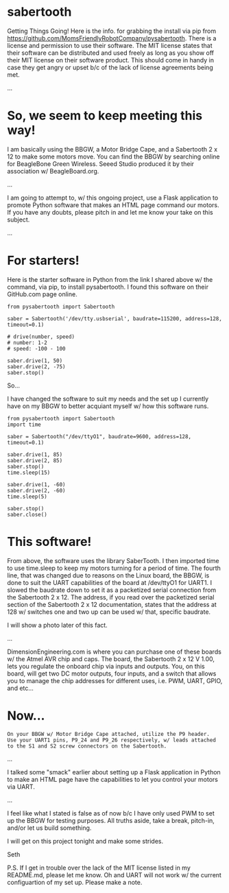 # sabertooth
Getting Things Going! Here is the info. for grabbing the install via pip from https://github.com/MomsFriendlyRobotCompany/pysabertooth. There is a license and permission to use their software.
The MIT license states that their software can be distributed and used freely as long as you show off their MIT license on their software product. This should come in handy in case they get 
angry or upset b/c of the lack of license agreements being met.

...

# So, we seem to keep meeting this way!
I am basically using the BBGW, a Motor Bridge Cape, and a Sabertooth 2 x 12 to make some motors move. You can find the BBGW by searching online for BeagleBone Green Wireless. Seeed Studio 
produced it by their association w/ BeagleBoard.org. 

...

I am going to attempt to, w/ this ongoing project, use a Flask application to promote Python software that makes an HTML page command our motors. If you have any doubts, please pitch in and
let me know your take on this subject. 

...

# For starters!
Here is the starter software in Python from the link I shared above w/ the command, via pip, to install pysabertooth. I found this software on their GitHub.com page online. 

    from pysabertooth import Sabertooth

    saber = Sabertooth('/dev/tty.usbserial', baudrate=115200, address=128, timeout=0.1)

    # drive(number, speed)
    # number: 1-2
    # speed: -100 - 100

    saber.drive(1, 50)
    saber.drive(2, -75)
    saber.stop()

So...

I have changed the software to suit my needs and the set up I currently have on my BBGW to better acquiant myself w/ how this software runs.

    from pysabertooth import Sabertooth
    import time

    saber = Sabertooth("/dev/ttyO1", baudrate=9600, address=128, timeout=0.1)
    
    saber.drive(1, 85)
    saber.drive(2, 85)
    saber.stop()
    time.sleep(15)

    saber.drive(1, -60)
    saber.drive(2, -60)
    time.sleep(5)

    saber.stop()
    saber.close()    

# This software!
From above, the software uses the library SaberTooth. I then imported time to use time.sleep to keep my motors turning for a period of time. The fourth line, that was changed due to reasons on 
the Linux board, the BBGW, is done to suit the UART capabilities of the board at /dev/ttyO1 for UART1. I slowed the baudrate down to set it as a packetized serial connection from the Sabertooth
2 x 12. The address, if you read over the packetized serial section of the Sabertooth 2 x 12 documentation, states that the address at 128 w/ switches one and two up can be used w/ that, 
specific baudrate.

I will show a photo later of this fact.

...

DimensionEngineering.com is where you can purchase one of these boards w/ the Atmel AVR chip and caps. The board, the Sabertooth 2 x 12 V 1.00, lets you regulate the onboard chip via inputs and 
outputs. You, on this board, will get two DC motor outputs, four inputs, and a switch that allows you to manage the chip addresses for different uses, i.e. PWM, UART, GPIO, and etc...

# Now...

    On your BBGW w/ Motor Bridge Cape attached, utilize the P9 header. 
    Use your UART1 pins, P9_24 and P9_26 respectively, w/ leads attached
    to the S1 and S2 screw connectors on the Sabertooth.
    
...

I talked some "smack" earlier about setting up a Flask application in Python to make an HTML page have the capabilities to let you control your motors via UART. 

...

I feel like what I stated is false as of now b/c I have only used PWM to set up the BBGW for testing purposes. All truths aside, take a break, pitch-in, and/or let us build something. 

I will get on this project tonight and make some strides.

Seth

P.S. If I get in trouble over the lack of the MIT license listed in my README.md, please let me know. Oh and UART will not work w/ the current configuartion of my set up. Please make a note.

